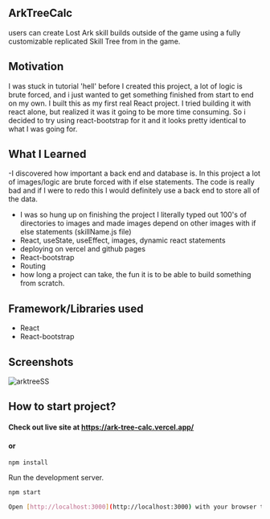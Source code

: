 ## ArkTreeCalc
users can create Lost Ark skill builds outside of the game using a fully customizable replicated Skill Tree from in the game.

## Motivation 
I was stuck in tutorial 'hell' before I created this project, a lot of logic is brute forced, and i just wanted to get something finished from start to end on my own.
I built this as my first real React project. I tried building it with react alone, but realized it was it going to be more time consuming. So i decided to try using react-bootstrap for it and it looks pretty identical to what I was going for. 

## What I Learned
-I discovered how important a back end and database is. In this project a lot of images/logic are brute forced with if else statements. The code is really bad and if I were to redo this I would definitely use a back end to store all of the data.
- I was so hung up on finishing the project I literally typed out 100's of directories to images and made images depend on other images with if else statements (skillName.js file)
- React, useState, useEffect, images, dynamic react statements
- deploying on vercel and github pages
- React-bootstrap 
- Routing 
- how long a project can take, the fun it is to be able to build something from scratch.

## Framework/Libraries used
- React
- React-bootstrap

## Screenshots
![arktreeSS](https://user-images.githubusercontent.com/23703863/215238504-1b559187-f0f2-42d2-a169-10a89dc1b74f.png)

## How to start project?

#### Check out live site at https://ark-tree-calc.vercel.app/
#### or

```
npm install
```
Run the development server.
```bash
npm start

Open [http://localhost:3000](http://localhost:3000) with your browser to see the result.
